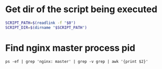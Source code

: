 # Get dir of the script being executed

```bash
SCRIPT_PATH=$(readlink -f "$0")
SCRIPT_DIR=$(dirname "$SCRIPT_PATH")
```

# Find nginx master process pid

```shell
ps -ef | grep 'nginx: master' | grep -v grep | awk '{print $2}'
```
